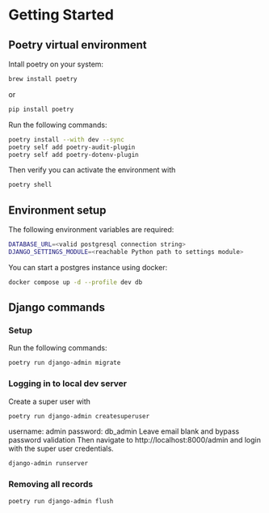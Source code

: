 # Getting Started

## Poetry virtual environment
Intall poetry on your system:
```bash
brew install poetry
```
or
```bash
pip install poetry
```

Run the following commands:
```bash
poetry install --with dev --sync
poetry self add poetry-audit-plugin
poetry self add poetry-dotenv-plugin
```

Then verify you can activate the environment with 
```bash
poetry shell
```

## Environment setup
The following environment variables are required:
```bash
DATABASE_URL=<valid postgresql connection string>
DJANGO_SETTINGS_MODULE=<reachable Python path to settings module>
```

You can start a postgres instance using docker:
```bash
docker compose up -d --profile dev db
```

## Django commands
### Setup
Run the following commands:
```bash
poetry run django-admin migrate
```

### Logging in to local dev server
Create a super user with 
```bash
poetry run django-admin createsuperuser
```
username: admin
password: db_admin
Leave email blank and bypass password validation
Then navigate to http://localhost:8000/admin and login with the super user credentials.
```bash
django-admin runserver
```

### Removing all records
```bash
poetry run django-admin flush
```